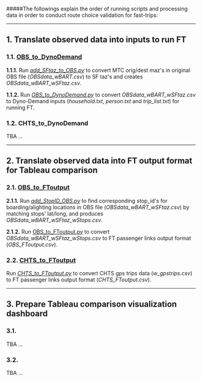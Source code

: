 #####The followings explain the order of running scripts and processing data in order to conduct route choice validation for fast-trips:

---
## 1. Translate observed data into inputs to run FT

### 1.1. [OBS\_to\_DynoDemand](https://github.com/psrc/fast-trips-validation/tree/master/scripts/OBS_to_DynoDemand)

**1.1.1.**
Run [*add\_SFtaz\_to\_OBS.py*](https://github.com/psrc/fast-trips-validation/blob/master/scripts/OBS_to_DynoDemand/MTCmaz_to_SFtaz/add_SFtaz_to_OBS.py) to convert MTC orig/dest maz's in original OBS file (*OBSdata\_wBART.csv*) to SF taz's and creates *OBSdata\_wBART\_wSFtaz.csv*.

**1.1.2.** Run [*OBS\_to\_DynoDemand.py*](https://github.com/psrc/fast-trips-validation/blob/master/scripts/OBS_to_DynoDemand/OBS_to_DynoDemand.py) to convert *OBSdata\_wBART\_wSFtaz.csv* to Dyno-Demand inputs (*household.txt*, *person.txt* and *trip_list.txt*) for running FT.


### 1.2. CHTS\_to\_DynoDemand
TBA ...



---
## 2. Translate observed data into FT output format for Tableau comparison

### 2.1. [OBS\_to\_FToutput](https://github.com/psrc/fast-trips-validation/tree/master/scripts/OBS_to_FToutput)
**2.1.1.** Run [*add\_StopID\_OBS.py*](https://github.com/psrc/FastTrips_PathChoice_Validation/blob/master/OBS_to_FToutput/Add_StopID_OBS/add_StopID_OBS.py) to find corresponding stop_id's for boarding/alighting locations in OBS file (*OBSdata\_wBART\_wSFtaz.csv*) by matching stops' lat/long, and produces *OBSdata\_wBART\_wSFtaz\_wStops.csv*.

**2.1.2.** Run [OBS\_to\_FToutput.py](https://github.com/psrc/FastTrips_PathChoice_Validation/blob/master/OBS_to_FToutput/OBS_to_FToutput.py) to convert *OBSdata\_wBART\_wSFtaz\_wStops.csv* to FT passenger links output format (*OBS\_FToutput.csv*).


### 2.2. [CHTS\_to\_FToutput](https://github.com/psrc/FastTrips_PathChoice_Validation/tree/master/CHTS_to_FToutput)

Run [*CHTS\_to\_FToutput.py*](https://github.com/psrc/FastTrips_PathChoice_Validation/blob/master/CHTS_to_FToutput/CHTS_to_FToutput.py) to convert CHTS gps trips data (*w_gpstrips.csv*) to FT passenger links output format (*CHTS_FToutput.csv*).



---
## 3. Prepare Tableau comparison visualization dashboard

### 3.1. 
TBA ...

### 3.2. 
TBA ...